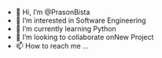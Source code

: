 - 👋 Hi, I’m @PrasonBista
- 👀 I’m interested in Software Engineering
- 🌱 I’m currently learning Python
- 💞️ I’m looking to collaborate onNew Project
- 📫 How to reach me ...

<!---
PrasonBista/PrasonBista is a ✨ special ✨ repository because its `README.md` (this file) appears on your GitHub profile.
You can click the Preview link to take a look at your changes.
--->

